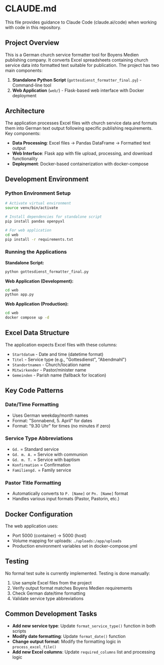 # CLAUDE.md

This file provides guidance to Claude Code (claude.ai/code) when working with code in this repository.

## Project Overview

This is a German church service formatter tool for Boyens Medien publishing company. It converts Excel spreadsheets containing church service data into formatted text suitable for publication. The project has two main components:

1. **Standalone Python Script** (`gottesdienst_formatter_final.py`) - Command-line tool
2. **Web Application** (`web/`) - Flask-based web interface with Docker deployment

## Architecture

The application processes Excel files with church service data and formats them into German text output following specific publishing requirements. Key components:

- **Data Processing**: Excel files → Pandas DataFrame → Formatted text output
- **Web Interface**: Flask app with file upload, processing, and download functionality
- **Deployment**: Docker-based containerization with docker-compose

## Development Environment

### Python Environment Setup
```bash
# Activate virtual environment
source venv/bin/activate

# Install dependencies for standalone script
pip install pandas openpyxl

# For web application
cd web
pip install -r requirements.txt
```

### Running the Applications

**Standalone Script:**
```bash
python gottesdienst_formatter_final.py
```

**Web Application (Development):**
```bash
cd web
python app.py
```

**Web Application (Production):**
```bash
cd web
docker compose up -d
```

## Excel Data Structure

The application expects Excel files with these columns:
- `Startdatum` - Date and time (datetime format)
- `Titel` - Service type (e.g., "Gottesdienst", "Abendmahl")
- `Standortnamen` - Church/location name
- `Mitwirkender` - Pastor/minister name
- `Gemeinden` - Parish name (fallback for location)

## Key Code Patterns

### Date/Time Formatting
- Uses German weekday/month names
- Format: "Sonnabend, 5. April" for dates
- Format: "9.30 Uhr" for times (no minutes if zero)

### Service Type Abbreviations
- `Gd.` = Standard service
- `Gd. m. A.` = Service with communion
- `Gd. m. T.` = Service with baptism
- `Konfirmation` = Confirmation
- `Familiengd.` = Family service

### Pastor Title Formatting
- Automatically converts to `P. [Name]` or `Pn. [Name]` format
- Handles various input formats (Pastor, Pastorin, etc.)

## Docker Configuration

The web application uses:
- Port 5000 (container) → 5000 (host)
- Volume mapping for uploads: `./uploads:/app/uploads`
- Production environment variables set in docker-compose.yml

## Testing

No formal test suite is currently implemented. Testing is done manually:
1. Use sample Excel files from the project
2. Verify output format matches Boyens Medien requirements
3. Check German date/time formatting
4. Validate service type abbreviations

## Common Development Tasks

- **Add new service type**: Update `format_service_type()` function in both scripts
- **Modify date formatting**: Update `format_date()` function 
- **Change output format**: Modify the formatting logic in `process_excel_file()`
- **Add new Excel columns**: Update `required_columns` list and processing logic